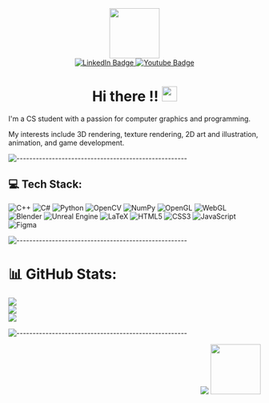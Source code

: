 
<div id="header" align="center">
  <img src="https://media3.giphy.com/media/fq7ksXlYF9puqBC5a0/giphy.gif?cid=ecf05e47040ul2gqpuca4q9l86sqbc14w9978gzqpn8udpjx&rid=giphy.gif&ct=s" width="100"/>
</div>

<div id="badges" align="center">
  <a href="https://www.linkedin.com/in/andres-garcia-515995232/">
    <img src="https://img.shields.io/badge/LinkedIn-blue?style=for-the-badge&logo=linkedin&logoColor=white" alt="LinkedIn Badge"/>
  </a>
  <a href="https://lactaid.itch.io/">
    <img src="https://img.shields.io/badge/itch.io-red?style=for-the-badge&logo=itch.io&logoColor=white" alt="Youtube Badge"/>
  </a>
 <!-- <a href="https://www.pixiv.net/en/users/66023854">
    <img src="https://img.shields.io/badge/Pixiv-blue?style=for-the-badge&logo=pixiv&logoColor=white" alt="Twitter Badge"/>
  </a> -->
</div>

<h1 align="center">
  Hi there !!
  <img src="https://media.giphy.com/media/hvRJCLFzcasrR4ia7z/giphy.gif" width="30px"/>
  
</h1>
  <p> I'm a CS student with a passion for computer graphics and programming. 
  
  My interests include 3D rendering, texture rendering, 2D art and illustration, animation, and game development. </p>
  
![-----------------------------------------------------](https://github.com/andreasbm/readme/blob/master/assets/lines/aqua.png)
  

## 💻 Tech Stack:
 ![C++](https://img.shields.io/badge/c++-%2300599C.svg?style=for-the-badge&logo=c%2B%2B&logoColor=white) ![C#](https://img.shields.io/badge/c%23-%23239120.svg?style=for-the-badge&logo=c-sharp&logoColor=white) ![Python](https://img.shields.io/badge/python-3670A0?style=for-the-badge&logo=python&logoColor=ffdd54) ![OpenCV](https://img.shields.io/badge/opencv-%23white.svg?style=for-the-badge&logo=opencv&logoColor=white) ![NumPy](https://img.shields.io/badge/numpy-%23013243.svg?style=for-the-badge&logo=numpy&logoColor=white) ![OpenGL](https://img.shields.io/badge/OpenGL-%23FFFFFF.svg?style=for-the-badge&logo=opengl) ![WebGL](https://img.shields.io/badge/WebGL-990000?logo=webgl&logoColor=white&style=for-the-badge) ![Blender](https://img.shields.io/badge/blender-%23F5792A.svg?style=for-the-badge&logo=blender&logoColor=white)  ![Unreal Engine](https://img.shields.io/badge/unrealengine-%23313131.svg?style=for-the-badge&logo=unrealengine&logoColor=white) ![LaTeX](https://img.shields.io/badge/latex-%23008080.svg?style=for-the-badge&logo=latex&logoColor=white) ![HTML5](https://img.shields.io/badge/html5-%23E34F26.svg?style=for-the-badge&logo=html5&logoColor=white) ![CSS3](https://img.shields.io/badge/css3-%231572B6.svg?style=for-the-badge&logo=css3&logoColor=white) ![JavaScript](https://img.shields.io/badge/javascript-%23323330.svg?style=for-the-badge&logo=javascript&logoColor=%23F7DF1E) 	![Figma](https://img.shields.io/badge/figma-%23F24E1E.svg?style=for-the-badge&logo=figma&logoColor=white) 

![-----------------------------------------------------](https://github.com/andreasbm/readme/blob/master/assets/lines/aqua.png)

# 📊 GitHub Stats:
![](https://github-readme-stats.vercel.app/api?username=lactaid&theme=monokai&hide_border=false&include_all_commits=false&count_private=false)<br/>
![](https://github-readme-streak-stats.herokuapp.com/?user=lactaid&theme=monokai&hide_border=false)<br/>
![](https://github-readme-stats.vercel.app/api/top-langs/?username=lactaid&theme=monokai&hide_border=false&include_all_commits=false&count_private=false&layout=compact)

![-----------------------------------------------------](https://github.com/andreasbm/readme/blob/master/assets/lines/aqua.png)
<div id="header" align="right">
  
[![](https://visitcount.itsvg.in/api?id=lactaid&icon=9&color=1)](https://visitcount.itsvg.in)
<img src="https://images7.alphacoders.com/733/thumb-1920-733948.png" width="100"/>
</div>
<!-- Proudly created with GPRM ( https://gprm.itsvg.in ) -->
